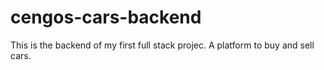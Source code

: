 # cengos-cars-backend
This is the backend of my first full stack projec. A platform to buy and sell cars.
